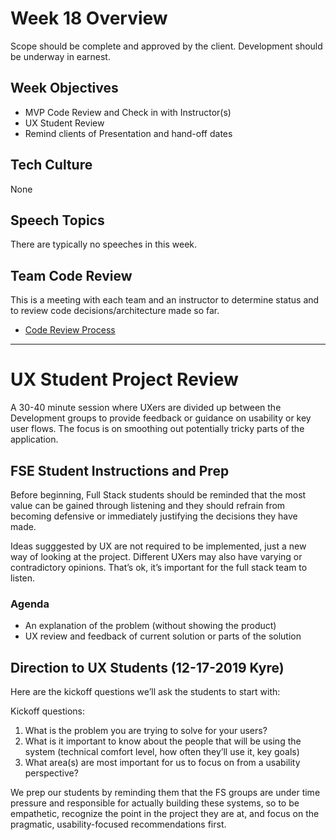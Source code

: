 # Week 18 Overview

Scope should be complete and approved by the client. Development should be underway in earnest.

## Week Objectives

- MVP Code Review and Check in with Instructor(s)
- UX Student Review
- Remind clients of Presentation and hand-off dates


## Tech Culture

None

## Speech Topics

There are typically no speeches in this week.

## Team Code Review

This is a meeting with each team and an instructor to determine status and to review code decisions/architecture made so far.

- [Code Review Process](./18-04_code-review.md)


---

# UX Student Project Review

A 30-40 minute session where UXers are divided up between the Development groups to provide feedback or guidance on usability or key user flows. The focus is on smoothing out potentially tricky parts of the application.


## FSE Student Instructions and Prep

Before beginning, Full Stack students should be reminded that the most value can be gained through listening and they should refrain from becoming defensive or immediately justifying the decisions they have made. 

Ideas sugggested by UX are not required to be implemented, just a new way of looking at the project. Different UXers may also have varying or contradictory opinions. That’s ok, it’s important for the full stack team to listen.


### Agenda

- An explanation of the problem (without showing the product)
- UX review and feedback of current solution or parts of the solution


## Direction to UX Students (12-17-2019 Kyre)

Here are the kickoff questions we’ll ask the students to start with:

Kickoff questions:

1. What is the problem you are trying to solve for your users?
2. What is it important to know about the people that will be using the system (technical comfort level, how often they’ll use it, key goals)
3. What area(s) are most important for us to focus on from a usability perspective?

We prep our students by reminding them that the FS groups are under time pressure and responsible for actually building these systems, so to be empathetic, recognize the point in the project they are at, and focus on the pragmatic, usability-focused recommendations first.
